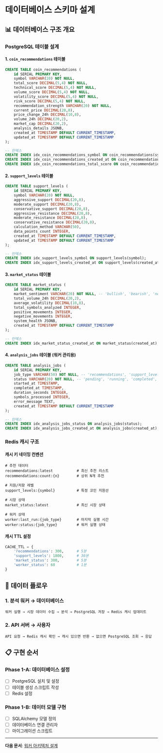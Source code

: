 # 데이터베이스 스키마 설계

## 📊 데이터베이스 구조 개요

### PostgreSQL 테이블 설계

#### 1. `coin_recommendations` 테이블
```sql
CREATE TABLE coin_recommendations (
    id SERIAL PRIMARY KEY,
    symbol VARCHAR(20) NOT NULL,
    total_score DECIMAL(5,4) NOT NULL,
    technical_score DECIMAL(5,4) NOT NULL,
    volume_score DECIMAL(5,4) NOT NULL,
    volatility_score DECIMAL(5,4) NOT NULL,
    risk_score DECIMAL(5,4) NOT NULL,
    recommendation_strength VARCHAR(20) NOT NULL,
    current_price DECIMAL(20,8),
    price_change_24h DECIMAL(10,8),
    volume_24h DECIMAL(20,2),
    market_cap DECIMAL(20,2),
    analysis_details JSONB,
    created_at TIMESTAMP DEFAULT CURRENT_TIMESTAMP,
    updated_at TIMESTAMP DEFAULT CURRENT_TIMESTAMP
);

-- 인덱스
CREATE INDEX idx_coin_recommendations_symbol ON coin_recommendations(symbol);
CREATE INDEX idx_coin_recommendations_created_at ON coin_recommendations(created_at);
CREATE INDEX idx_coin_recommendations_total_score ON coin_recommendations(total_score DESC);
```

#### 2. `support_levels` 테이블
```sql
CREATE TABLE support_levels (
    id SERIAL PRIMARY KEY,
    symbol VARCHAR(20) NOT NULL,
    aggressive_support DECIMAL(20,8),
    moderate_support DECIMAL(20,8),
    conservative_support DECIMAL(20,8),
    aggressive_resistance DECIMAL(20,8),
    moderate_resistance DECIMAL(20,8),
    conservative_resistance DECIMAL(20,8),
    calculation_method VARCHAR(50),
    data_points_count INTEGER,
    created_at TIMESTAMP DEFAULT CURRENT_TIMESTAMP,
    updated_at TIMESTAMP DEFAULT CURRENT_TIMESTAMP
);

-- 인덱스
CREATE INDEX idx_support_levels_symbol ON support_levels(symbol);
CREATE INDEX idx_support_levels_created_at ON support_levels(created_at);
```

#### 3. `market_status` 테이블
```sql
CREATE TABLE market_status (
    id SERIAL PRIMARY KEY,
    market_sentiment VARCHAR(20) NOT NULL, -- 'bullish', 'bearish', 'neutral'
    total_volume_24h DECIMAL(20,2),
    average_volatility DECIMAL(10,8),
    total_symbols_analyzed INTEGER,
    positive_movements INTEGER,
    negative_movements INTEGER,
    system_health JSONB,
    created_at TIMESTAMP DEFAULT CURRENT_TIMESTAMP
);

-- 인덱스
CREATE INDEX idx_market_status_created_at ON market_status(created_at);
```

#### 4. `analysis_jobs` 테이블 (워커 관리용)
```sql
CREATE TABLE analysis_jobs (
    id SERIAL PRIMARY KEY,
    job_type VARCHAR(50) NOT NULL, -- 'recommendations', 'support_levels', 'market_status'
    status VARCHAR(20) NOT NULL, -- 'pending', 'running', 'completed', 'failed'
    started_at TIMESTAMP,
    completed_at TIMESTAMP,
    duration_seconds INTEGER,
    symbols_processed INTEGER,
    error_message TEXT,
    created_at TIMESTAMP DEFAULT CURRENT_TIMESTAMP
);

-- 인덱스
CREATE INDEX idx_analysis_jobs_status ON analysis_jobs(status);
CREATE INDEX idx_analysis_jobs_created_at ON analysis_jobs(created_at);
```

### Redis 캐시 구조

#### 캐시 키 네이밍 컨벤션
```
# 추천 데이터
recommendations:latest           # 최신 추천 리스트
recommendations:count:{n}        # 상위 N개 추천

# 지원/저항 레벨
support_levels:{symbol}          # 특정 코인 지원선

# 시장 상태  
market_status:latest             # 최신 시장 상태

# 워커 상태
worker:last_run:{job_type}       # 마지막 실행 시간
worker:status:{job_type}         # 워커 실행 상태
```

#### 캐시 TTL 설정
```python
CACHE_TTL = {
    'recommendations': 300,      # 5분
    'support_levels': 1800,      # 30분
    'market_status': 300,        # 5분
    'worker_status': 60          # 1분
}
```

## 🔄 데이터 플로우

### 1. 분석 워커 → 데이터베이스
```
워커 실행 → 시장 데이터 수집 → 분석 → PostgreSQL 저장 → Redis 캐시 업데이트
```

### 2. API 서버 → 사용자
```
API 요청 → Redis 캐시 확인 → 캐시 있으면 반환 → 없으면 PostgreSQL 조회 → 응답
```

## 📋 구현 순서

### Phase 1-A: 데이터베이스 설정
- [ ] PostgreSQL 설치 및 설정
- [ ] 테이블 생성 스크립트 작성
- [ ] Redis 설정

### Phase 1-B: 데이터 모델 구현
- [ ] SQLAlchemy 모델 정의
- [ ] 데이터베이스 연결 관리자
- [ ] 마이그레이션 스크립트

---
**다음 문서**: [워커 아키텍처 설계](worker-architecture.md)
